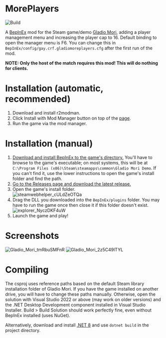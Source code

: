 # MorePlayers
![Build](https://github.com/ModioMori/MorePlayers/actions/workflows/build.yml/badge.svg)

A [BepInEx](https://github.com/BepInEx/BepInEx) mod for the Steam game/demo [Gladio Mori](https://store.steampowered.com/app/2689120/Gladio_Mori/), adding a player management menu and increasing the player cap to 16.
Default binding to open the manager menu is F6. You can change this in `BepInEx/config/gay.crf.gladiomoreplayers.cfg` after the first run of the mod.

**NOTE: Only the host of the match requires this mod! This will do nothing for clients.**

# Installation (automatic, recommended)
1. Download and install r2modman.
2. Click Install with Mod Manager button on top of the [page](https://thunderstore.io/c/gladio-mori/p/ModioMori/MorePlayers/).
3. Run the game via the mod manager.

# Installation (manual)
1. [Download and install BepInEx to the game's directory.](https://docs.bepinex.dev/articles/user_guide/installation/index.html#installing-bepinex-1) You'll have to browse to the game's executable; on most systems, this will be at `C:\Program Files (x86)\Steam\steamapps\common\Gladio Mori Demo`. If you can't find it, use the lower instructions to open the game's install folder and find the path.
2. [Go to the Releases page and download the latest release.](https://github.com/ModioMori/MorePlayers/releases)
3. Open the game's install folder.  
![steamwebhelper_cULdZeOTQa](https://github.com/ModioMori/MorePlayers/assets/19525688/b07f69d6-7727-48b2-9810-6335479f66fb)
4. Drag the DLL you downloaded into the `BepInEx/plugins` folder. You may have to run the game once then close it if this folder doesn't exist. ![explorer_NyczDKF4uW](https://github.com/ModioMori/MorePlayers/assets/19525688/8a2ce78a-0caf-4a80-8fef-578378595896)
5. Launch the game and play!

# Screenshots
![Gladio_Mori_tmRbuSMFnR](https://github.com/ModioMori/MorePlayers/assets/19525688/c39d861c-6c54-481d-bd0f-bbd61194675c)
![Gladio_Mori_2z5C49lTYL](https://github.com/ModioMori/MorePlayers/assets/19525688/97cda077-d8cd-4a3a-9708-31c75be1d916)

# Compiling
The csproj uses reference paths based on the default Steam library installation folder of Gladio Mori. If you have the game installed on another drive, you will have to change these paths manually.
Otherwise, open the solution with Visual Studio 2022 or above (may work on older versions) and the .NET Desktop Development component installed in Visual Studio Installer.
Build > Build Solution should work perfectly fine, even without BepInEx installed (uses NuGet).

Alternatively, download and install [.NET 8](https://dotnet.microsoft.com/en-us/download) and use `dotnet build` in the project directory.
